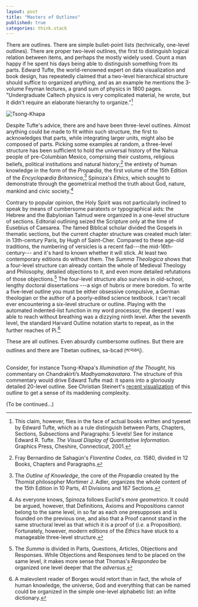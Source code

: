 ```yaml
---
layout: post
title: "Masters of Outlines"
published: true
categories: think.stack
---
```


There are outlines. There are simple bullet-point lists (technically,
one-level outlines). There are proper two-level outlines, the first to
distinguish logical relation between items, and perhaps the mostly widely
used. Count a man happy if he spent his days being able to distinguish
something from its parts. Edward Tufte, the world-renowned expert on data visualization and book design,
has repeatedly claimed that a two-level hierarchical structure should suffice to organized anything, and as an example
he mentions the 3-volume Feyman lectures, a grand sum of physics in 1800 pages. "Undergraduate Caltech physics is very complicated material, he wrote,
but it didn't require an elaborate hierarchy to organize."[^tufte]

![Tsong-Khapa](http://resources.christian-steinert.de/site/Buddhism/Reference%20Material/Visual%20Outline%20of%20Tsongkhapa%27s%20commentary%20on%20the%20Madhyamakavatara/MMA.png)

Despite Tufte's advice, there are and have been three-level outlines. Almost
anything could be made to fit within such structure, the first to
acknowledges that parts, while integrating larger units, might also be
composed of parts. Picking some examples at random, a three-level
structure has been sufficient to hold the universal history of the Nahua
people of pre-Columbian Mexico, comprising their customs, religious
beliefs, political institutions and natural history;[^1] the entirety
of human knowledge in the form of the *Propædia*, the first volume of
the 15th Edition of the *Encyclopædia Britannica*,[^2] Spinoza's
*Ethics*, which sought to demonstrate through the geometrical method the
truth about God, nature, mankind and civic society.[^3]

Contrary to popular opinion, the Holy Spirit was not particularly inclined to speak
by means of cumbersome paratexts or typographical aids: the Hebrew and the Babylonian Talmud were
organized in a one-level structure of sections. Editorial outlining seized the Scripture only at the time of
Eusebius of Caesarea. The famed
Biblical scholar divided the Gospels in thematic sections, but
the current chapter structure was created much later: in 13th-century Paris, by
Hugh of Saint-Cher. Compared to these age-old traditions, the numbering
of versicles is a recent fad---the mid-16th-century--- and it's hard to
known whether it will stick. At least two contemporary editions do
without them. The *Summa Theologica* shows that a four-level structure
can already contain the whole of Medieval Theology and Philosophy,
detailed objections to it, and even more detailed refutations of those
objections.[^4] The four-level structure also survives in old-school,
lengthy doctoral dissertations ---a sign of hubris or mere boredom. To
write a five-level outline you must be either obsessive compulsive, a
German theologian or the author of a poorly-edited science textbook. I
can't recall ever encountering a six-level structure or outline. Playing
with the automated indented-list function in my word processor, the
deepest I was able to reach without breathing was a dizzying ninth
level. After the seventh level, the standard Harvard Outline notation
starts to repeat, as in the further reaches of Pi.[^5]

These are all
outlines. Even absurdly cumbersome outlines. But there are outlines and
there are  Tibetan outlines, sa-bcad (ས་བཅད).

Consider, for instance
Tsong-Khapa's *Illumination of the Thought*, his commentary on Chandrakirti’s *Madhyamakavatara*. The structure of this
commentary would drive Edward Tufte mad: it spans into a gloriously detailed 20-level outline. See Christian Steinert's [recent 
visualization](http://resources.christian-steinert.de/site/Buddhism/Reference%20Material/Visual%20Outline%20of%20Tsongkhapa%27s%20commentary%20on%20the%20Madhyamakavatara/illumination-outline-1.png) of this outline to get a sense of its maddening complexity.

(To be continued...)

[^1]: Fray Bernardino de Sahagún's *Florentine Codex*, *ca*. 1580,
    divided in 12 Books, Chapters and Paragraphs.

[^2]: The *Outline of Knowledge*, the core of the *Propædia* created by
    the Thomist philosopher Mortimer J. Adler, organizes the whole
    content of the 15th Edition in 10 Parts, 41 Divisions and 167
    Sections.

[^3]: As everyone knows, Spinoza follows Euclid's *more geometrico*. It
    could be argued, however, that Definitions, Axioms and Propositions
    cannot belong to the same level, in so far as each one presupposes
    and is founded on the previous one, and also that a Proof cannot
    stand in the same structural level as that which it is a proof of
    (*i.e.* a Proposition). Fortunately, however, modern editions of the
    *Ethics* have stuck to a manageable three-level structure.

[^4]: The *Summa* is divided in Parts, Questions, Articles, Objections
    and Responses. While Objections and Responses tend to be placed on
    the same level, it makes more sense that Thomas's *Respondeo* be
    organized one level deeper that the *adversus*.

[^5]: A malevolent reader of Borges would retort than in fact, the whole
    of human knowledge, the universe, God and everything that can be
    named could be organized in the simple one-level alphabetic list:
    an infite dictionary.

[^tufte]: This claim, however, flies in the face of actual books written and typeset by Edward Tufte, which as a rule distinguish between Parts, Chapters, Sections, Subsections and Paragraphs: 5 levels! See for instance Edward R. Tufte. *The Visual Display of Quantitative Information*. Graphics Press, Cheshire, Connecticut, 2001.
